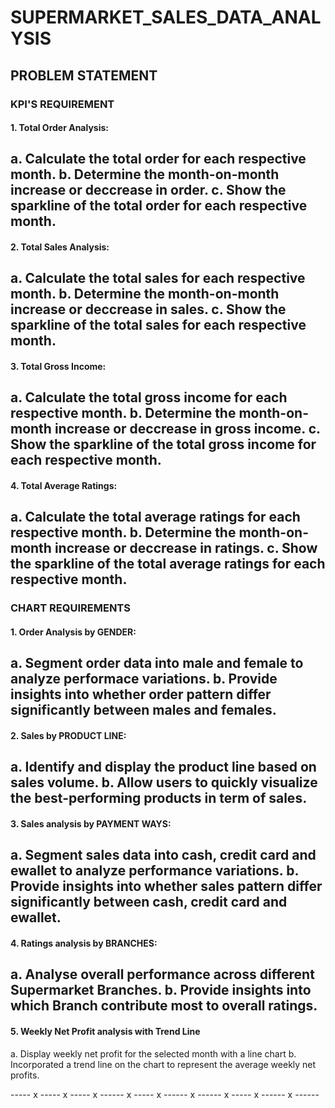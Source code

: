 # SUPERMARKET_SALES_DATA_ANALYSIS
## PROBLEM STATEMENT 
### KPI'S REQUIREMENT 

#### 1. Total Order Analysis:
  a. Calculate the total order for each respective month.
  b. Determine the month-on-month increase or deccrease in order.
  c. Show the sparkline of the total order for each respective month.
-----------------------------------------------------------------------------------
#### 2. Total Sales Analysis:
  a. Calculate the total sales for each respective month.
  b. Determine the month-on-month increase or deccrease in sales.
  c. Show the sparkline of the total sales for each respective month.
-----------------------------------------------------------------------------------
 #### 3. Total Gross Income:
  a. Calculate the total gross income for each respective month.
  b. Determine the month-on-month increase or deccrease in gross income.
  c. Show the sparkline of the total gross income for each respective month.
-----------------------------------------------------------------------------------
#### 4. Total Average Ratings:
  a. Calculate the total  average ratings for each respective month.
  b. Determine the month-on-month increase or deccrease in ratings.
  c. Show the sparkline of the total average ratings for each respective month.
-----------------------------------------------------------------------------------

### CHART REQUIREMENTS

#### 1. Order Analysis by GENDER:
  a. Segment order data into male and female to analyze performace variations.
  b. Provide insights into whether order pattern differ significantly between males
     and females.
-----------------------------------------------------------------------------------
#### 2. Sales by PRODUCT LINE:
  a. Identify and display the product line based on sales volume.
  b. Allow users to quickly visualize the best-performing products in term of 
     sales.
-----------------------------------------------------------------------------------
#### 3. Sales analysis by PAYMENT WAYS:
   a. Segment sales data into cash, credit card and ewallet to analyze performance 
      variations.
   b. Provide insights into whether sales pattern differ significantly between 
      cash, credit card and ewallet.
-----------------------------------------------------------------------------------
#### 4. Ratings analysis by BRANCHES:
   a. Analyse overall performance across different Supermarket Branches.
   b. Provide insights into which Branch contribute most to overall ratings.
-----------------------------------------------------------------------------------
#### 5. Weekly Net Profit analysis with Trend Line
   a. Display weekly net profit for the selected month with a line chart 
   b. Incorporated a trend line on the chart to represent the average weekly net 
      profits.

----- x ----- x ----- x ------ x ----- x ------ x ------ x ----- x ------ x ------ 















